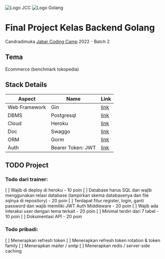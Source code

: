 ![Logo JCC](https://kuliahdimana.id/public/beasiswa/114966180083e888c1a6a6b89683f2dd.jpg)
![Logo Golang](https://academy.alterra.id/blog/wp-content/uploads/2021/07/Logo-Golang.png)

# Final Project Kelas Backend Golang 

Candradimuka [Jabar Coding Camp](https://jabarcodingcamp.id/) 2022 - Batch 2  

## Tema  

Ecommerce (benchmark tokopedia)  


## Stack Details  


Aspect | Name | Link
--- | --- | ---
Web Framework| Gin | [link](https://github.com/gin-gonic/gin)
DBMS | Postgresql | [link](https://www.postgresql.org/)
Cloud | Heroku | [link](https://www.heroku.com/)
Doc | Swaggo | [link](https://github.com/swaggo/swag)
ORM | Gorm | [link](https://gorm.io/)
Auth | Bearer Token: JWT | [link](https://jwt.io/)


## TODO Project 

### Todo dari trainer:
[ ] Wajib di deploy di heroku - 10 poin
[ ] Database harus SQL dan wajib menggunakan relasi database (lampirkan skema databasenya dan file sqlnya di repository) - 20 poin 
[ ] Terdapat fitur register, login, ganti password dan wajib memiliki JWT Auth Middleware - 20 poin
[ ] Wajib ada interaksi user dengan tema terkait - 20 poin
[ ] Minimal terdiri dari 7 tabel - 10 poin
[ ] Dokumentasi API - 20 poin

### Todo pribadi:
[ ] Menerapkan refresh token
[ ] Menerapkan refresh token rotation & token family
[ ] Menerapkan mailer / smtp
[ ] Menerapkan redis / server-side caching